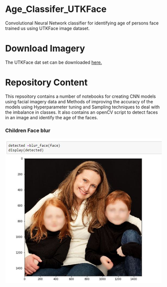 # Age_Classifer_UTKFace
Convolutional Neural Network classifier for identifying age of persons face trained us using  UTKFace image dataset.

# Download Imagery
The UTKFace dat set can be downloaded [here.](https://susanqq.github.io/UTKFace/)

# Repository Content
This repsoitory contains a number of notebooks for creating CNN models using facial imagery data and
Methods of improving the accuracy of the models using Hyperparameter tuning and Sampling techniques to deal with the imbalance in classes. It also contains an openCV script to detect faces in an image and identify the age of the faces.

### Children Face blur
<img src='blured_family.JPG'/>
